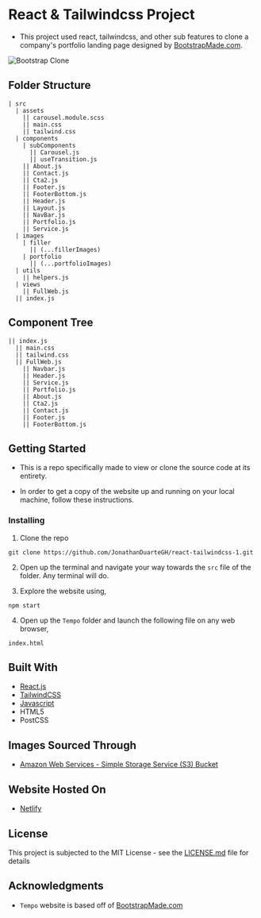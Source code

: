 # React & Tailwindcss Project

- This project used react, tailwindcss, and other sub features to clone a company's portfolio landing page designed by [BootstrapMade.com](https://bootstrapmade.com/tempo-free-onepage-bootstrap-theme/).

![Bootstrap Clone](Bootstrap-Template-Gif.gif)

## Folder Structure

```
| src
  | assets
    || carousel.module.scss
    || main.css
    || tailwind.css
  | components
    | subComponents
      || Carousel.js
      || useTransition.js
    || About.js
    || Contact.js
    || Cta2.js
    || Footer.js
    || FooterBottom.js
    || Header.js
    || Layout.js
    || NavBar.js 
    || Portfolio.js
    || Service.js
  | images
    | filler
      || (...fillerImages)
    | portfolio
      || (...portfolioImages)
  | utils
    || helpers.js
  | views
    || FullWeb.js
  || index.js
```

## Component Tree

```
|| index.js
  || main.css
  || tailwind.css
  || FullWeb.js
    || Navbar.js
    || Header.js
    || Service.js
    || Portfolio.js
    || About.js
    || Cta2.js
    || Contact.js
    || Footer.js
    || FooterBottom.js
```

## Getting Started

- This is a repo specifically made to view or clone the source code at its entirety.

- In order to get a copy of the website up and running on your local machine, follow these instructions.

### Installing

1. Clone the repo

```
git clone https://github.com/JonathanDuarteGH/react-tailwindcss-1.git
```

2. Open up the terminal and navigate your way towards the `src` file of the folder. Any terminal will do.

3. Explore the website using,
```
npm start
```

4. Open up the `Tempo` folder and launch the following file on any web browser,

```
index.html
```

## Built With

* [React.js](https://reactjs.org/)
* [TailwindCSS](https://tailwindcss.com/)
* [Javascript](https://www.javascript.com/) 
* HTML5
* PostCSS

## Images Sourced Through

* [Amazon Web Services - Simple Storage Service (S3) Bucket](https://docs.aws.amazon.com/AmazonS3/latest/dev/Welcome.html)

## Website Hosted On

* [Netlify](https://react-tailwindcss-1.netlify.app)

## License

This project is subjected to the MIT License - see the [LICENSE.md](LICENSE.md) file for details

## Acknowledgments

* `Tempo` website is based off of [BootstrapMade.com](https://bootstrapmade.com/tempo-free-onepage-bootstrap-theme/)